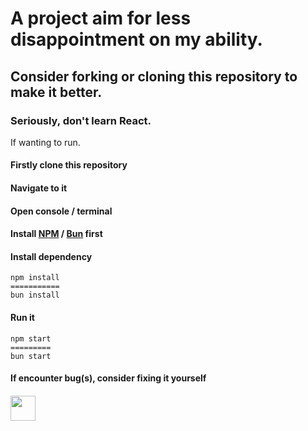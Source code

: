 # A project aim for less disappointment on my ability.
## Consider forking or cloning this repository to make it better.
### Seriously, don't learn React.
If wanting to run.
#### Firstly clone this repository
#### Navigate to it
#### Open console / terminal
#### Install <a href="https://nodejs.org/en/download">NPM</a> / <a href="https://bun.sh/">Bun</a> first
#### Install dependency
```
npm install
===========
bun install
```
#### Run it
```
npm start
=========
bun start
```
#### If encounter bug(s), consider fixing it yourself

#### <img src="https://i.gifer.com/4KS.gif" width="40" height="40" />

